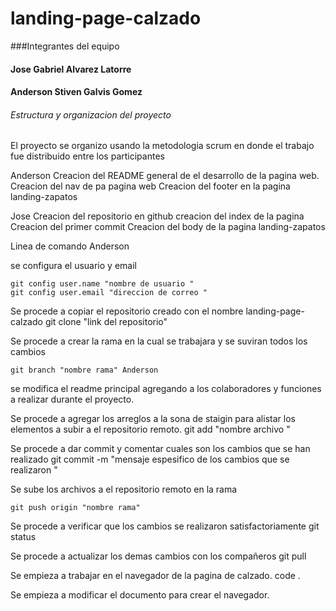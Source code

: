 # landing-page-calzado

###Integrantes del equipo 


#### Jose Gabriel Alvarez Latorre 

#### Anderson Stiven Galvis Gomez


###### Estructura y organizacion del proyecto 


El proyecto se organizo usando la metodologia scrum
en donde el trabajo fue distribuido entre los participantes 

Anderson 
 		Creacion del README general de el desarrollo de la pagina web. 
 		Creacion del nav de pa pagina web 
	 	Creacion del footer en la pagina landing-zapatos  


Jose   		Creacion del repositorio en github 
 		creacion del index de la pagina 
	 	Creacion del primer commit
 		Creacion del body de la pagina  landing-zapatos 
 



Linea de comando Anderson 

se configura el usuario y email 

	git config user.name "nombre de usuario "
	git config user.email "direccion de correo "

Se procede a copiar el repositorio creado con el nombre  landing-page-calzado
	git clone "link del repositorio"

Se procede a crear la rama en la cual se trabajara y se suviran todos los cambios 

	git branch "nombre rama" Anderson

se modifica el readme principal agregando a los colaboradores y funciones a realizar durante el proyecto.

Se procede a agregar los arreglos a la sona de staigin para alistar los elementos a subir a el repositorio remoto.
	git add "nombre archivo "

Se procede a dar commit y comentar cuales son los cambios que se han realizado 
	git commit -m "mensaje espesifico de los cambios que se realizaron "

Se sube los archivos a el repositorio remoto en la rama 

	git push origin "nombre rama"

Se procede a verificar que los cambios se realizaron satisfactoriamente 
	 git status 

Se procede a actualizar los demas cambios con los compañeros 
	git pull 

Se empieza a trabajar en el navegador de la pagina de calzado.
	code . 

Se empieza a modificar el documento para crear el navegador. 